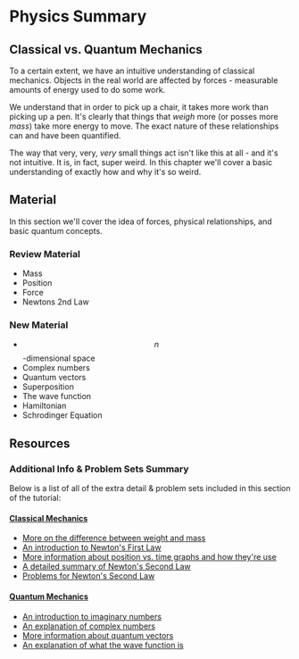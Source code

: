 # Physics Summary

## Classical vs. Quantum Mechanics

To a certain extent, we have an intuitive understanding of classical mechanics. Objects in the real world are affected by forces - measurable amounts of energy used to do some work.

We understand that in order to pick up a chair, it takes more work than picking up a pen. It's clearly that things that _weigh_ more \(or posses more _mass_\) take more energy to move. The exact nature of these relationships can and have been quantified.

The way that very, very, _very_ small things act isn't like this at all - and it's not intuitive. It is, in fact, super weird. In this chapter we'll cover a basic understanding of exactly how and why it's so weird.

## Material

In this section we'll cover the idea of forces, physical relationships, and basic quantum concepts.

### Review Material

* Mass
* Position
* Force
* Newtons 2nd Law

### New Material

* $$n$$-dimensional space
* Complex numbers
* Quantum vectors
* Superposition 
* The wave function
* Hamiltonian
* Schrodinger Equation

## Resources

### Additional Info & Problem Sets Summary

Below is a list of all of the extra detail & problem sets included in this section of the tutorial:

#### [Classical Mechanics](../classical-mechanics.md)

* [More on the difference between weight and mass](https://www.khanacademy.org/science/physics/forces-newtons-laws/normal-contact-force/a/what-is-weight)
* [An introduction to Newton's First Law](https://www.khanacademy.org/science/physics/forces-newtons-laws/newtons-laws-of-motion/a/what-is-newtons-first-law)
* [More information about position vs. time graphs and how they're use](https://www.khanacademy.org/science/physics/one-dimensional-motion/displacement-velocity-time/a/position-vs-time-graphs)
* [A detailed summary of Newton's Second Law](https://www.khanacademy.org/science/ap-physics-1/ap-forces-newtons-laws/newtons-second-law-ap/v/newton-s-second-law-of-motion)
* [Problems for Newton's Second Law](https://www.khanacademy.org/science/ap-physics-1/ap-forces-newtons-laws/newtons-second-law-ap/e/newton-s-second-law)

#### [Quantum Mechanics](../quantum-mechanics.md)

* [An introduction to imaginary numbers](https://www.khanacademy.org/math/algebra2/x2ec2f6f830c9fb89:complex/x2ec2f6f830c9fb89:imaginary/v/introduction-to-i-and-imaginary-numbers)
* [An explanation of complex numbers](https://www.khanacademy.org/math/algebra2/x2ec2f6f830c9fb89:complex/x2ec2f6f830c9fb89:complex-num/v/complex-number-intro)
* [More information about quantum vectors](http://physics.mq.edu.au/~jcresser/Phys301/Chapters/Chapter8.pdf)
* [An explanation of what the wave function is](https://www.khanacademy.org/science/physics/quantum-physics/atoms-and-electrons/v/quantum-wavefunction)



